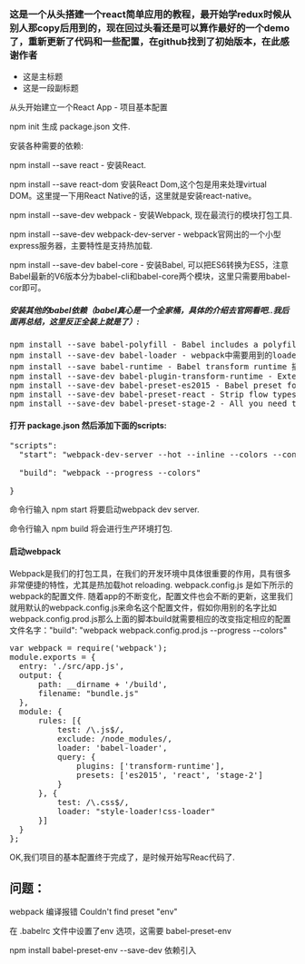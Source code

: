 <h3>这是一个从头搭建一个react简单应用的教程，最开始学redux时候从别人那copy后用到的，现在回过头看还是可以算作最好的一个demo了，重新更新了代码和一些配置，在github找到了初始版本，在此感谢作者</h3>


<ul>

<li>这是主标题</li>
<li>这是一段副标题</li>

</ul>

<p>从头开始建立一个React App - 项目基本配置 </p>
<p>npm init 生成 package.json 文件.</p>
<p>安装各种需要的依赖:</p>
<p>npm install --save react - 安装React.</p>
<p>npm install --save react-dom 安装React Dom,这个包是用来处理virtual DOM。这里提一下用React Native的话，这里就是安装react-native。</p>
<p>npm install --save-dev webpack - 安装Webpack, 现在最流行的模块打包工具.</p>
<p>npm install --save-dev webpack-dev-server - webpack官网出的一个小型express服务器，主要特性是支持热加载.</p>
<p>npm install --save-dev babel-core - 安装Babel, 可以把ES6转换为ES5，注意Babel最新的V6版本分为babel-cli和babel-core两个模块，这里只需要用babel-cor即可。</p>
<h5>安装其他的babel依赖（babel真心是一个全家桶，具体的介绍去官网看吧..我后面再总结，这里反正全装上就是了）:</h5>
<pre>
npm install --save babel-polyfill - Babel includes a polyfill that includes a custom regenerator runtime and core.js. This will emulate a full ES6 environment
npm install --save-dev babel-loader - webpack中需要用到的loader.
npm install --save babel-runtime - Babel transform runtime 插件的依赖.
npm install --save-dev babel-plugin-transform-runtime - Externalise references to helpers and builtins, automatically polyfilling your code without polluting globals.
npm install --save-dev babel-preset-es2015 - Babel preset for all es2015 plugins.
npm install --save-dev babel-preset-react - Strip flow types and transform JSX into createElement calls.
npm install --save-dev babel-preset-stage-2 - All you need to use stage 2 (and greater) plugins (experimental javascript).
</pre>

<h4>打开 package.json 然后添加下面的scripts:</h4>
<pre>"scripts": 
  "start": "webpack-dev-server --hot --inline --colors --content-base ./build",<br />
  "build": "webpack --progress --colors"<br />
}</pre>
<p>命令行输入 npm start 将要启动webpack dev server.</p>

<p>命令行输入 npm build 将会进行生产环境打包.</p>
<h4>启动webpack</h4>

<p>Webpack是我们的打包工具，在我们的开发环境中具体很重要的作用，具有很多非常便捷的特性，尤其是热加载hot reloading. webpack.config.js 是如下所示的webpack的配置文件. 随着app的不断变化，配置文件也会不断的更新，这里我们就用默认的webpack.config.js来命名这个配置文件，假如你用别的名字比如webpack.config.prod.js那么上面的脚本build就需要相应的改变指定相应的配置文件名字："build": "webpack webpack.config.prod.js --progress --colors"
</p>
<pre>
var webpack = require('webpack');
module.exports = {
  entry: './src/app.js',
  output: {
      path: __dirname + '/build',
      filename: "bundle.js"
  },
  module: {
      rules: [{
          test: /\.js$/,
          exclude: /node_modules/,
          loader: 'babel-loader',
          query: {
              plugins: ['transform-runtime'],
              presets: ['es2015', 'react', 'stage-2']
          }
      }, {
          test: /\.css$/,
          loader: "style-loader!css-loader"
      }]
  }
};
</pre>
<p>OK,我们项目的基本配置终于完成了，是时候开始写Reac代码了.</p>

<h2>问题：</h2>
<p>webpack 编译报错 Couldn't find preset "env"</p>
<p>在 .babelrc 文件中设置了env 选项，这需要 babel-preset-env  </p>
<p>npm install babel-preset-env --save-dev 依赖引入</p>


